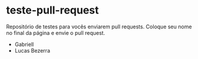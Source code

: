 # teste-pull-request
Repositório de testes para vocês enviarem pull requests. Coloque seu nome no final da página e envie o pull request.

- Gabriell
- Lucas Bezerra
